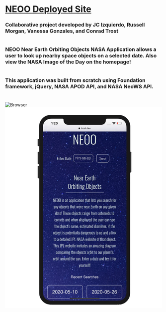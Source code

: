 # [NEOO Deployed Site](https://trost.dev/NASA-Application)
### Collaborative project developed by JC Izquierdo, Russell Morgan, Vanessa Gonzales, and Conrad Trost
# 
### NEOO Near Earth Orbiting Objects NASA Application allows a user to look up nearby space objects  on a selected date. Also view the NASA Image of the Day on the homepage!
# 
### This application was built from scratch using Foundation framework, jQuery, NASA APOD API, and NASA NeoWS API.
#
<div width="100%" style="height:300px"><img src="assets/images/readme.png" alt="Browser" /><img src="assets/images/phoneimg.png" alt="Mobile Capture"/></div>